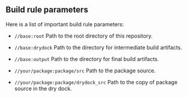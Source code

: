 ## Build rule parameters

Here is a list of important build rule parameters:

  * `//base:root`
    Path to the root directory of this repository.

  * `//base:drydock`
    Path to the directory for intermediate build artifacts.

  * `//base:output`
    Path to the directory for final build artifacts.

  * `//your/package:package/src`
    Path to the package source.

  * `//your/package:package/drydock_src`
    Path to the copy of package source in the dry dock.
